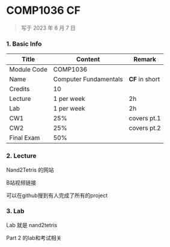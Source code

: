 # COMP1036 CF

>   写于 2023 年 6 月 7 日
>



### 1. Basic Info

| Title       | Content               | Remark          |
| ----------- | --------------------- | --------------- |
| Module Code | COMP1036              |                 |
| Name        | Computer Fundamentals | **CF** in short |
| Credits     | 10                    |                 |
| Lecture     | 1 per week            | 2h              |
| Lab         | 1 per week            | 2h              |
| CW1         | 25%                   | covers pt.1     |
| CW2         | 25%                   | covers pt.2     |
| Final Exam  | 50%                   |                 |



### 2. Lecture

Nand2Tetris 的网站

B站视频链接

可以在github搜到有人完成了所有的project



### 3. Lab

Lab 就是 nand2tetris

Part 2 的lab和考试相关







